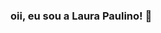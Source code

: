 ### oii, eu sou a Laura Paulino! :wave: 

<!--
**laurapaulino/laurapaulino** is a ✨ _special_ ✨ repository because its `README.md` (this file) appears on your GitHub profile.

 ##
 
  ![Snake animation](https://github.com/laurapaulino/laurapaulino/blob/output/github-contribution-grid-snake.svg)
 
</div>

